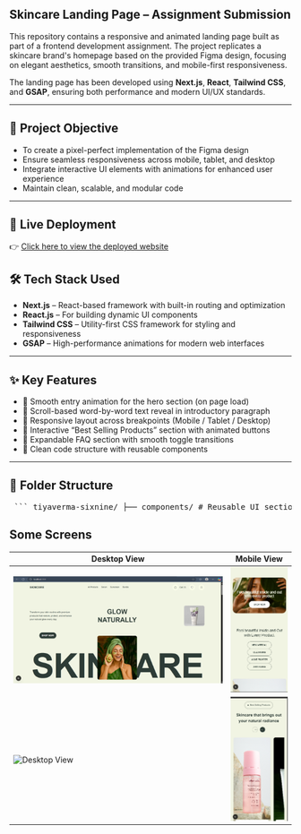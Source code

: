 ## Skincare Landing Page – Assignment Submission

This repository contains a responsive and animated landing page built as part of a frontend development assignment. The project replicates a skincare brand's homepage based on the provided Figma design, focusing on elegant aesthetics, smooth transitions, and mobile-first responsiveness.

The landing page has been developed using **Next.js**, **React**, **Tailwind CSS**, and **GSAP**, ensuring both performance and modern UI/UX standards.

---

## 🎯 Project Objective

- To create a pixel-perfect implementation of the Figma design  
- Ensure seamless responsiveness across mobile, tablet, and desktop  
- Integrate interactive UI elements with animations for enhanced user experience  
- Maintain clean, scalable, and modular code  

---

## 🔗 Live Deployment

👉 [Click here to view the deployed website](https://sixnine-assignment-pi.vercel.app/)  


## 🛠️ Tech Stack Used

- **Next.js** – React-based framework with built-in routing and optimization  
- **React.js** – For building dynamic UI components  
- **Tailwind CSS** – Utility-first CSS framework for styling and responsiveness  
- **GSAP** – High-performance animations for modern web interfaces  

---

## ✨ Key Features

- 🌟 Smooth entry animation for the hero section (on page load)  
- 🌟 Scroll-based word-by-word text reveal in introductory paragraph  
- 🌟 Responsive layout across breakpoints (Mobile / Tablet / Desktop)  
- 🌟 Interactive “Best Selling Products” section with animated buttons  
- 🌟 Expandable FAQ section with smooth toggle transitions  
- 🌟 Clean code structure with reusable components  

---

## 📁 Folder Structure
<pre> ``` tiyaverma-sixnine/ ├── components/ # Reusable UI sections (Hero, BannerImage, BestSellingProducts, WhyUs, navbar) ├── pages/ # Next.js routing files (index.js, _app.js, _document.js) ├── public/ # All static assets and images ├── styles/ # Tailwind CSS and global styles (globals.css) ├── .gitignore # Files/folders to ignore during git push ├── package.json # Project metadata and dependencies ├── postcss.config.js # PostCSS setup for Tailwind ├── tailwind.config.js # Tailwind customization config └── README.md # Project documentation ``` </pre>

## Some Screens

| Desktop View | Mobile View |
|--------------|-------------|
| ![Desktop View](demo1.png) | ![Mobile View](mobile1.png) |
| ![Desktop View](demo2.png.png) | ![Mobile View](mobile2.png) |


